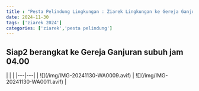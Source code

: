 ```yaml
---
title : "Pesta Pelindung Lingkungan : Ziarek Lingkungan ke Gereja Ganjuran , Gua Maria Tritis 30 November 2024"
date: 2024-11-30
tags: ['ziarek 2024']
categories: ['ziarek','pesta pelindung']
---
```


<h2>Siap2 berangkat ke Gereja Ganjuran subuh jam 04.00</h2>
| | |
|---|---|
| ![](/img/IMG-20241130-WA0009.avif) | ![](/img/IMG-20241130-WA0011.avif) |

